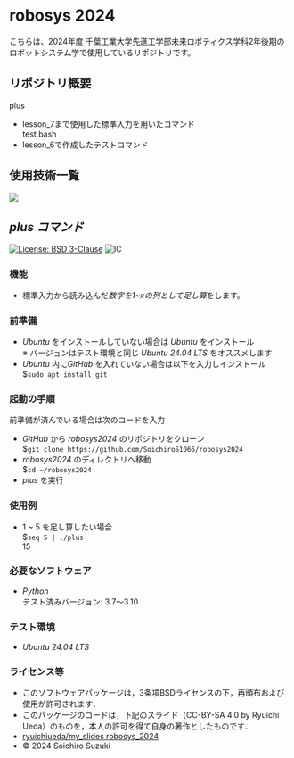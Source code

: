 # robosys 2024
こちらは、2024年度 千葉工業大学先進工学部未来ロボティクス学科2年後期のロボットシステム学で使用しているリポジトリです。

## リポジトリ概要  
plus  
- lesson_7まで使用した標準入力を用いたコマンド  
test.bash  
- lesson_6で作成したテストコマンド

## 使用技術一覧
<img src="https://img.shields.io/badge/-Python-yellow.svg?logo=python&style=for-the-badge">

## *plus コマンド*
[![License: BSD 3-Clause](https://img.shields.io/badge/License-BSD%203--Clause-blue.svg)](https://opensource.org/licenses/BSD-3-Clause)
![IC](https://github.com/SoichiroS1066/robosys2024/actions/workflows/test.yml/badge.svg)

### 機能
- 標準入力から読み込んだ*数字を1~xの列として足し算*をします。

### 前準備
- *Ubuntu* をインストールしていない場合は *Ubuntu* をインストール  
※ バージョンはテスト環境と同じ *Ubuntu 24.04 LTS* をオススメします  
- *Ubuntu* 内に*GitHub* を入れていない場合は以下を入力しインストール  
$`sudo apt install git`

### 起動の手順
前準備が済んでいる場合は次のコードを入力  
- *GitHub* から *robosys2024* のリポジトリをクローン  
$`git clone https://github.com/SoichiroS1066/robosys2024`  
- *robosys2024* のディレクトリへ移動  
$`cd ~/robosys2024`  
- *plus* を実行  

### 使用例
- 1 ~ 5 を足し算したい場合  
$`seq 5 | ./plus`  
15  

### 必要なソフトウェア
- *Python*  
テスト済みバージョン: 3.7〜3.10

### テスト環境
- *Ubuntu 24.04 LTS*

### ライセンス等
- このソフトウェアパッケージは，3条項BSDライセンスの下，再頒布および使用が許可されます．
- このパッケージのコードは，下記のスライド（CC-BY-SA 4.0 by Ryuichi Ueda）のものを，本人の許可を得て自身の著作としたものです．
- [ryuichiueda/my_slides robosys_2024](https://github.com/ryuichiueda/my_slides/tree/master/robosys_2024)
- © 2024 Soichiro Suzuki
